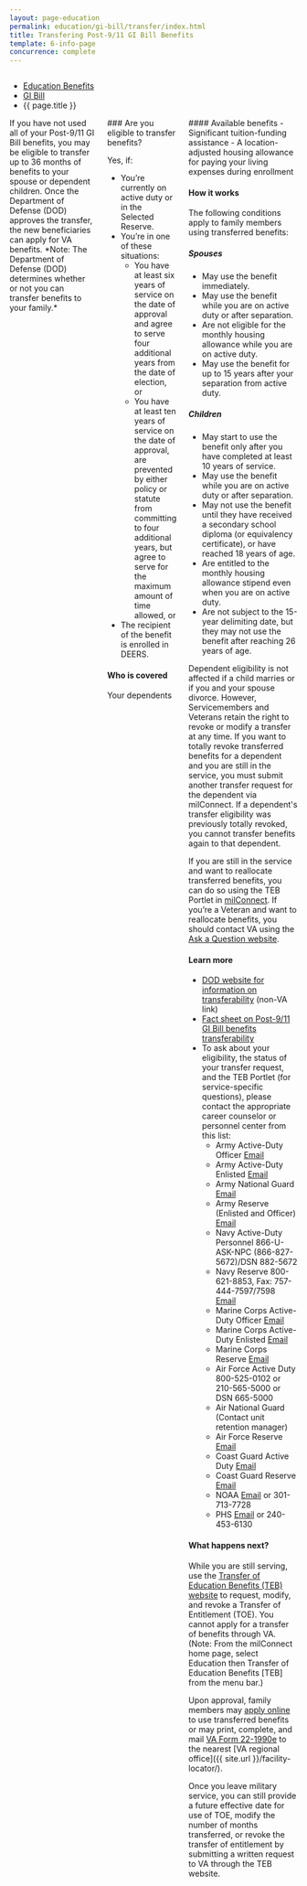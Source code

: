 ```yaml
---
layout: page-education
permalink: education/gi-bill/transfer/index.html
title: Transfering Post-9/11 GI Bill Benefits
template: 6-info-page
concurrence: complete
---
```


<div class="splash" markdown="0">
<div class="row" markdown="0">
<div class="small-12 columns" markdown="0">

<ul class="breadcrumbs" role="menubar" aria-label="Primary">
<li class="parent"><a href="{{ site.url }}/education/">Education Benefits</a></li>
<li class="parent"><a href="{{ site.url }}/education/gi-bill/">GI Bill</a></li>
<li class="active">{{ page.title }}</li>
</ul>

</div>
</div>
</div>

<div class="main" role="main" markdown="0">

<div class="section one" markdown="0">
<div class="primary" markdown="0">
<div class="row" markdown="0">
<div class="small-12 columns" markdown="1">
<div markdown="1">
If you have not used all of your Post-9/11 GI Bill benefits, you may be eligible to transfer up to 36 months of benefits to your spouse or dependent children. Once the Department of Defense (DOD) approves the transfer, the new beneficiaries can apply for VA benefits. *Note: The Department of Defense (DOD) determines whether or not you can transfer benefits to your family.*
</div>
<div class="call-out" markdown="1">
### Are you eligible to transfer benefits?

Yes, if: 

- You’re currently on active duty or in the Selected Reserve.
- You’re in one of these situations:
   - You have at least six years of service on the date of approval and agree to serve four additional years from the date of election, or
   - You have at least ten years of service on the date of approval, are prevented by either policy or statute from committing to four additional years, but agree to serve for the maximum amount of time allowed, or
- The recipient of the benefit is enrolled in DEERS.


#### Who is covered
Your dependents 
</div>
<div markdown="1">
#### Available benefits
- Significant tuition-funding assistance 
- A location-adjusted housing allowance for paying your living expenses during enrollment

#### How it works

The following conditions apply to family members using transferred benefits:

##### Spouses

- May use the benefit immediately.
- May use the benefit while you are on active duty or after separation.
- Are not eligible for the monthly housing allowance while you are on active duty.
- May use the benefit for up to 15 years after your separation from active duty.

##### Children
- May start to use the benefit only after you have completed at least 10 years of service.
- May use the benefit while you are on active duty or after separation.
- May not use the benefit until they have received a secondary school diploma (or equivalency certificate), or have reached 18 years of age.
- Are entitled to the monthly housing allowance stipend even when you are on active duty.
- Are not subject to the 15-year delimiting date, but they may not use the benefit after reaching 26 years of age.

Dependent eligibility is not affected if a child marries or if you and your spouse divorce. However, Servicemembers and Veterans retain the right to revoke or modify a transfer at any time. If you want to totally revoke transferred benefits for a dependent and you are still in the service, you must submit another transfer request for the dependent via milConnect. If a dependent's transfer eligibility was previously totally revoked, you cannot transfer benefits again to that dependent.

If you are still in the service and want to reallocate transferred benefits, you can do so using the TEB Portlet in [milConnect](https://www.dmdc.osd.mil/milconnect). If you’re a Veteran and want to reallocate benefits, you should contact VA using the [Ask a Question website](http://gibill.custhelp.com).

#### Learn more

- [DOD website for information on transferability](http://archive.defense.gov/Home/Features/2009/0409_gibill/) (non-VA link)
- [Fact sheet on Post-9/11 GI Bill benefits transferability](http://www.benefits.va.gov/gibill/docs/factsheets/Transferability_Factsheet.pdf)
- To ask about your eligibility, the status of your transfer request, and the TEB Portlet (for service-specific questions), please contact the appropriate career counselor or personnel center from this list:
  - Army Active-Duty Officer  [Email](mailto:usarmy.knox.hrc.mbx.tagd-post-911-gi-bill@mail.mil)
  - Army Active-Duty Enlisted  [Email](mailto:usarmy.knox.hrc.mbx.tagd-post-911-gi-bill@mail.mil)
  - Army National Guard  [Email](mailto:ng.robinson.ngb-arng-pec.mbx.arng-hrm-o-gi-bill-ch33@mail.mil)
  - Army Reserve (Enlisted and Officer)  [Email](mailto:usarmy.knox.hrc.mbx.tagd-post-911-gi-bill@mail.mil)
  - Navy Active-Duty Personnel  866-U-ASK-NPC (866-827-5672)/DSN 882-5672
  - Navy Reserve  800-621-8853, Fax: 757-444-7597/7598  [Email](mailto:cnrfc_post911gibill@navy.mil)
  - Marine Corps Active-Duty Officer  [Email](mailto:Angelo.Valadez@usmc.mil)
  - Marine Corps Active-Duty Enlisted  [Email](mailto:Michael.A.Peck@usmc.mil)
  - Marine Corps Reserve  [Email](mailto:smb_manpower.cmt@usmc.mil)
  - Air Force Active Duty  800-525-0102 or 210-565-5000 or DSN 665-5000
  - Air National Guard  (Contact unit retention manager) 
  - Air Force Reserve  [Email](mailto:julia.williamson@us.af.mil)
  - Coast Guard Active Duty  [Email](mailto:reidus.stokes@uscg.mil)
  - Coast Guard Reserve  [Email](mailto:reserveVAeducation@uscg.mil)
  - NOAA  [Email](mailto:Gregory.Raymond@noaa.gov) or 301-713-7728
  - PHS  [Email](mailto:OCCOHelpdesk@hhs.gov) or 240-453-6130


#### What happens next?

While you are still serving, use the [Transfer of Education Benefits (TEB) website](https://www.dmdc.osd.mil/milconnect/faces/faqs?_adf.ctrl-state=c4t1chkk8_4) to request, modify, and revoke a Transfer of Entitlement (TOE). You cannot apply for a transfer of benefits through VA. (Note: From the milConnect home page, select Education then Transfer of Education Benefits [TEB] from the menu bar.)

Upon approval, family members may [apply online](http://vabenefits.vba.va.gov/vonapp/main.asp) to use transferred benefits or may  print, complete, and mail [VA Form 22-1990e](http://www.vba.va.gov/pubs/forms/VBA-22-1990e-ARE.pdf) to the nearest [VA regional office]({{ site.url }}/facility-locator/). 

Once you leave military service, you can still provide a future effective date for use of TOE, modify the number of months transferred, or revoke the transfer of entitlement by submitting a written request to VA through the TEB website.
</div>
</div>
</div>
</div>


</div>
